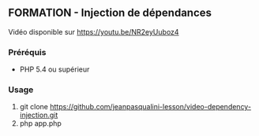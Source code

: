 FORMATION - Injection de dépendances
---------------------------------

Vidéo disponible sur https://youtu.be/NR2eyUuboz4

### Préréquis
- PHP 5.4 ou supérieur

### Usage

1. git clone https://github.com/jeanpasqualini-lesson/video-dependency-injection.git
2. php app.php